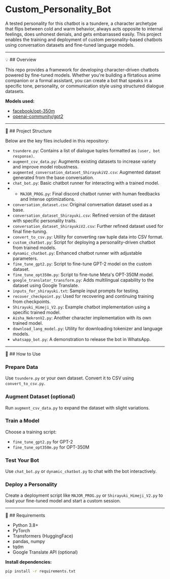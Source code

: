 # Custom_Personality_Bot

A tested personality for this chatbot is a tsundere, a character archetype that flips between cold and warm behavior, always acts opposite to internal feelings, does unhonest denials, and gets embarrassed easily. This project enables the training and deployment of custom personality-based chatbots using conversation datasets and fine-tuned language models.

---

💡 ## Overview

This repo provides a framework for developing character-driven chatbots powered by fine-tuned models. Whether you're building a flirtatious anime companion or a formal assistant, you can create a bot that speaks in a specific tone, personality, or communication style using structured dialogue datasets.

**Models used:**

* [facebook/opt-350m](https://huggingface.co/facebook/opt-350m)
* [openai-community/gpt2](https://huggingface.co/openai-community/gpt2)

---

📁 ## Project Structure

Below are the key files included in this repository:

* `tsundere.py`: Contains a list of dialogue tuples formatted as `(user, bot response)`.
* `augment_csv_data.py`: Augments existing datasets to increase variety and improve model robustness.
* `augmented_conversation_dataset_ShirayukiV2.csv`: Augmented dataset generated from the base conversation.
* `chat_bot.py`: Basic chatbot runner for interacting with a trained model.
* * `MAJOR_PROG.py`: Final discord chatbot runner with human feedbacks and Intense optimizations.
* `conversation_dataset.csv`: Original conversation dataset used as a base.
* `conversation_dataset_Shirayuki.csv`: Refined version of the dataset with specific personality traits.
* `conversation_dataset_ShirayukiV2.csv`: Further refined dataset used for final fine-tuning.
* `convert_to_csv.py`: Utility for converting raw tuple data into CSV format.
* `custom_chatbot.py`: Script for deploying a personality-driven chatbot from trained models.
* `dynamic_chatbot.py`: Enhanced chatbot runner with adjustable parameters.
* `fine_tune_gpt2.py`: Script to fine-tune GPT-2 model on the custom dataset.
* `fine_tune_opt350m.py`: Script to fine-tune Meta's OPT-350M model.
* `google_translator_transform.py`: Adds multilingual capability to the dataset using Google Translate.
* `inputs_for_shirayuki.txt`: Sample input prompts for testing.
* `recover_checkpoint.py`: Used for recovering and continuing training from checkpoints.
* `Shirayuki_Himeji_V2.py`: Example chatbot implementation using a specific trained model.
* `Aisha_NekronV2.py`: Another character implementation with its own trained model.
* `download_lang_model.py`: Utility for downloading tokenizer and language models.
* `whatsapp_bot.py`: A demonstration to release the bot in WhatsApp.

---

🚀 ## How to Use

### Prepare Data

Use `tsundere.py` or your own dataset. Convert it to CSV using `convert_to_csv.py`.

### Augment Dataset (optional)

Run `augment_csv_data.py` to expand the dataset with slight variations.

### Train a Model

Choose a training script:

* `fine_tune_gpt2.py` for GPT-2
* `fine_tune_opt350m.py` for OPT-350M

### Test Your Bot

Use `chat_bot.py` or `dynamic_chatbot.py` to chat with the bot interactively.

### Deploy a Personality

Create a deployment script like `MAJOR_PROG.py` or `Shirayuki_Himeji_V2.py` to load your fine-tuned model and start a custom session.

---

🔧 ## Requirements

* Python 3.8+
* PyTorch
* Transformers (HuggingFace)
* pandas, numpy
* tqdm
* Google Translate API (optional)

**Install dependencies:**

```bash
pip install -r requirements.txt
